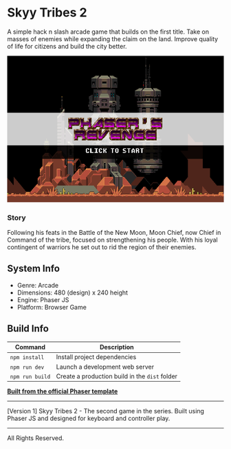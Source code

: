 # Skyy Tribes 2

A simple hack n slash arcade game that builds on the first title. Take on masses of enemies while expanding the claim on the land. Improve quality of life for citizens and build the city better.

![screenshot](screenshot.png)

### Story
Following his feats in the Battle of the New Moon, Moon Chief, now Chief in Command of the tribe, focused on strengthening his people.
With his loyal contingent of warriors he set out to rid the region of their enemies.

## System Info
- Genre: Arcade
- Dimensions: 480 (design) x 240 height
- Engine: Phaser JS
- Platform: Browser Game
## Build Info
| Command | Description |
|---------|-------------|
| `npm install` | Install project dependencies |
| `npm run dev` | Launch a development web server |
| `npm run build` | Create a production build in the `dist` folder |

**[Built from the official Phaser template](https://github.com/phaserjs/template-webpack)**
<hr />
[Version 1] Skyy Tribes 2 - The second game in the series.
Built using Phaser JS and designed for keyboard and controller play.
<hr />
All Rights Reserved.